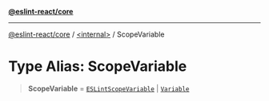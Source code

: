 [**@eslint-react/core**](../../README.md)

***

[@eslint-react/core](../../README.md) / [\<internal\>](../README.md) / ScopeVariable

# Type Alias: ScopeVariable

> **ScopeVariable** = [`ESLintScopeVariable`](../classes/ESLintScopeVariable.md) \| [`Variable`](../classes/Variable.md)
